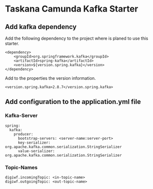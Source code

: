 # Taskana Camunda Kafka Starter

## Add kafka dependency

Add the following dependency to the project where is planed to use this starter.

```
<dependency>
    <groupId>org.springframework.kafka</groupId>
    <artifactId>spring-kafka</artifactId>
    <version>${version.spring.kafka}</version>
</dependency>
```

Add to the properties the version information.

```
<version.spring.kafka>2.8.7</version.spring.kafka>
```


## Add configuration to the application.yml file

### Kafka-Server

```
spring:
  kafka:
    producer:
      bootstrap-servers: <server-name:server-port>
      key-serializer: org.apache.kafka.common.serialization.StringSerializer
      value-serializer: org.apache.kafka.common.serialization.StringSerializer
```

### Topic-Names

```
digiwf.incomingTopic: <in-topic-name>
digiwf.outgoingTopic: <out-topic-name>
```
